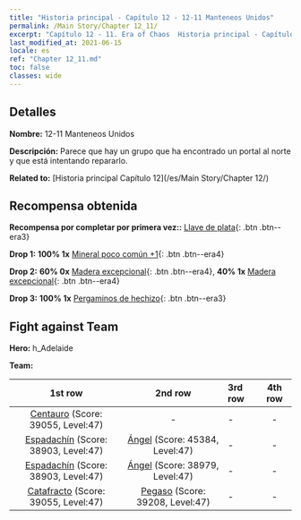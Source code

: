 ```yaml
---
title: "Historia principal - Capítulo 12 - 12-11 Manteneos Unidos"
permalink: /Main Story/Chapter 12_11/
excerpt: "Capítulo 12 - 11. Era of Chaos  Historia principal - Capítulo 12_11. 12-11 Manteneos Unidos"
last_modified_at: 2021-06-15
locale: es
ref: "Chapter 12_11.md"
toc: false
classes: wide
---
```


## Detalles

 **Nombre:** 12-11 Manteneos Unidos

 **Descripción:** Parece que hay un grupo que ha encontrado un portal al norte y que está intentando repararlo.

 **Related to:** [Historia principal Capítulo 12](/es/Main Story/Chapter 12/)

## Recompensa obtenida

 **Recompensa por completar por primera vez::** [Llave de plata](/ItemsES/con_693/){: .btn .btn--era3}

 **Drop 1:** **100% 1x** [Mineral poco común +1](/ItemsES/mat_40/){: .btn .btn--era4}

 **Drop 2:** **60% 0x** [Madera excepcional](/ItemsES/mat_34/){: .btn .btn--era4}, **40% 1x** [Madera excepcional](/ItemsES/mat_34/){: .btn .btn--era4}

 **Drop 3:** **100% 1x** [Pergaminos de hechizo](/ItemsES/con_694/){: .btn .btn--era3}


## Fight against Team
 **Hero:** h_Adelaide

 **Team:**


  | 1st row | 2nd row | 3rd row | 4th row |
  |:----:|:----:|:----|:----:|
  | [Centauro](/es/units/Centaur/) (Score: 39055, Level:47)  | - | - | - |
  | [Espadachín](/es/units/Swordsman/) (Score: 38903, Level:47)  | [Ángel](/es/units/Angel/) (Score: 45384, Level:47)  | - | - |
  | [Espadachín](/es/units/Swordsman/) (Score: 38903, Level:47)  | [Ángel](/es/units/Angel/) (Score: 38979, Level:47)  | - | - |
  | [Catafracto](/es/units/Cavalier/) (Score: 39055, Level:47)  | [Pegaso](/es/units/Pegasus/) (Score: 39208, Level:47)  | - | - |


